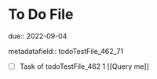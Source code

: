 # To Do File

due:: 2022-09-04

metadatafield:: todoTestFile_462_71

- [ ] Task of todoTestFile_462 1 [[Query me]]
